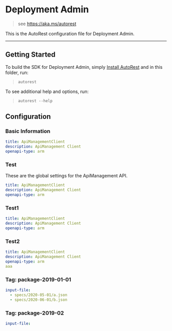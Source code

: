 # Deployment Admin

> see https://aka.ms/autorest

This is the AutoRest configuration file for Deployment Admin.

---

## Getting Started

To build the SDK for Deployment Admin, simply [Install AutoRest](https://aka.ms/autorest/install) and in this folder, run:

> `autorest`

To see additional help and options, run:

> `autorest --help`

## Configuration

### Basic Information
``` yaml
title: ApiManagementClient
description: ApiManagement Client
openapi-type: arm
```
### Test

These are the global settings for the ApiManagement API.

``` yaml
title: ApiManagementClient
description: ApiManagement Client
openapi-type: arm
```

### Test1 
``` yaml $(tag) === 'test'
title: ApiManagementClient
description: ApiManagement Client
openapi-type: arm
```

### Test2 
``` yaml
title: ApiManagementClient
description: ApiManagement Client
openapi-type: arm
aaa
```

### Tag: package-2019-01-01

```yaml $(tag) == 'package-2019-01-01'
input-file:
  - specs/2020-05-01/a.json
  - specs/2020-06-01/b.json
```


### Tag: package-2019-02

```yaml $(tag) == 'package-2019-01-01'
input-file:
```